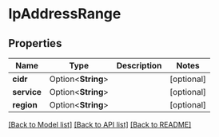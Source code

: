 # IpAddressRange

## Properties

Name | Type | Description | Notes
------------ | ------------- | ------------- | -------------
**cidr** | Option<**String**> |  | [optional]
**service** | Option<**String**> |  | [optional]
**region** | Option<**String**> |  | [optional]

[[Back to Model list]](../README.md#documentation-for-models) [[Back to API list]](../README.md#documentation-for-api-endpoints) [[Back to README]](../README.md)


